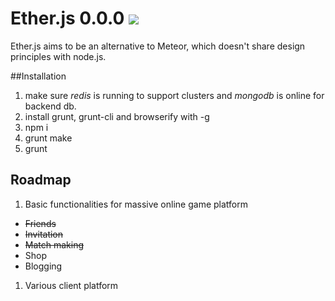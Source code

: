 # Ether.js 0.0.0 [<img src="https://secure.travis-ci.org/nakosung/ether.png"/>](http://travis-ci.org/nakosung/ether)

Ether.js aims to be an alternative to Meteor, which doesn't share design principles with node.js.

##Installation

1. make sure *redis* is running to support clusters and *mongodb* is online for backend db.
1. install grunt, grunt-cli and browserify with -g
1. npm i
1. grunt make
1. grunt 

## Roadmap

1. Basic functionalities for massive online game platform
 * ~~Friends~~ 
 * ~~Invitation~~
 * ~~Match making~~ 
 * Shop
 * Blogging

1. Various client platform

 
